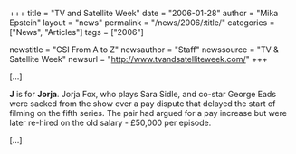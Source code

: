 +++
title = "TV and Satellite Week"
date = "2006-01-28"
author = "Mika Epstein"
layout = "news"
permalink = "/news/2006/:title/"
categories = ["News", "Articles"]
tags = ["2006"]

newstitle = "CSI From A to Z"
newsauthor = "Staff"
newssource = "TV & Satellite Week"
newsurl = "http://www.tvandsatelliteweek.com/"
+++

[...]

**J** is for **Jorja**. Jorja Fox, who plays Sara Sidle, and co-star George Eads were sacked from the show over a pay dispute that delayed the start of filming on the fifth series. The pair had argued for a pay increase but were later re-hired on the old salary - &pound;50,000 per episode.

[...]  
